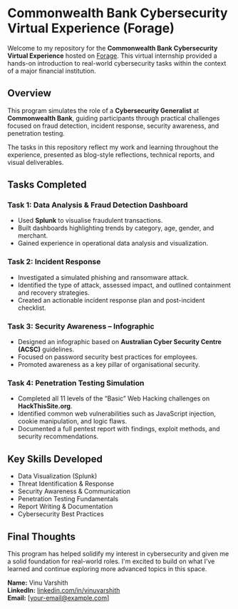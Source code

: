 # Commonwealth Bank Cybersecurity Virtual Experience (Forage)

Welcome to my repository for the **Commonwealth Bank Cybersecurity Virtual Experience** hosted on [Forage](https://www.theforage.com/). This virtual internship provided a hands-on introduction to real-world cybersecurity tasks within the context of a major financial institution.

## Overview

This program simulates the role of a **Cybersecurity Generalist** at **Commonwealth Bank**, guiding participants through practical challenges focused on fraud detection, incident response, security awareness, and penetration testing.

The tasks in this repository reflect my work and learning throughout the experience, presented as blog-style reflections, technical reports, and visual deliverables.


## Tasks Completed

### Task 1: Data Analysis & Fraud Detection Dashboard
- Used **Splunk** to visualise fraudulent transactions.
- Built dashboards highlighting trends by category, age, gender, and merchant.
- Gained experience in operational data analysis and visualization.

### Task 2: Incident Response
- Investigated a simulated phishing and ransomware attack.
- Identified the type of attack, assessed impact, and outlined containment and recovery strategies.
- Created an actionable incident response plan and post-incident checklist.

### Task 3: Security Awareness – Infographic
- Designed an infographic based on **Australian Cyber Security Centre (ACSC)** guidelines.
- Focused on password security best practices for employees.
- Promoted awareness as a key pillar of organisational security.

### Task 4: Penetration Testing Simulation
- Completed all 11 levels of the “Basic” Web Hacking challenges on **HackThisSite.org**.
- Identified common web vulnerabilities such as JavaScript injection, cookie manipulation, and logic flaws.
- Documented a full pentest report with findings, exploit methods, and security recommendations.


## Key Skills Developed

- Data Visualization (Splunk)
- Threat Identification & Response
- Security Awareness & Communication
- Penetration Testing Fundamentals
- Report Writing & Documentation
- Cybersecurity Best Practices


## Final Thoughts

This program has helped solidify my interest in cybersecurity and given me a solid foundation for real-world roles. I'm excited to build on what I’ve learned and continue exploring more advanced topics in this space.


**Name:** Vinu Varshith  
**LinkedIn:** [linkedin.com/in/vinuvarshith](https://linkedin.com/in/vinuvarshith)  
**Email:** [your-email@example.com]


